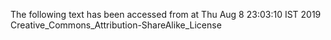 The following text has been accessed from at Thu Aug 8 23:03:10 IST 2019
Creative_Commons_Attribution-ShareAlike_License

